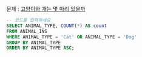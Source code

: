 문제 : [고양이와 개는 몇 마리 있을까](https://school.programmers.co.kr/learn/courses/30/lessons/59040)

```sql
-- 코드를 입력하세요
SELECT ANIMAL_TYPE, COUNT(*) AS count
FROM ANIMAL_INS
WHERE ANIMAL_TYPE = 'Cat' OR ANIMAL_TYPE = 'Dog'
GROUP BY ANIMAL_TYPE
ORDER BY ANIMAL_TYPE ASC;
```